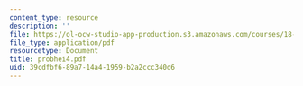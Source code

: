 ```yaml
---
content_type: resource
description: ''
file: https://ol-ocw-studio-app-production.s3.amazonaws.com/courses/18-303-linear-partial-differential-equations-fall-2006/39cdfbf689a714a41959b2a2ccc340d6_probhei4.pdf
file_type: application/pdf
resourcetype: Document
title: probhei4.pdf
uid: 39cdfbf6-89a7-14a4-1959-b2a2ccc340d6
---
```

